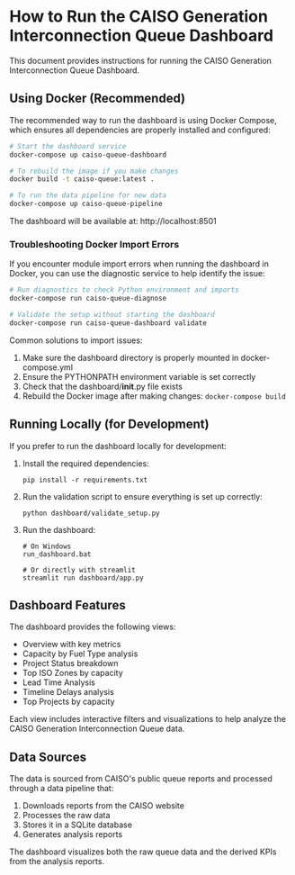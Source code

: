 # How to Run the CAISO Generation Interconnection Queue Dashboard

This document provides instructions for running the CAISO Generation Interconnection Queue Dashboard.

## Using Docker (Recommended)

The recommended way to run the dashboard is using Docker Compose, which ensures all dependencies are properly installed and configured:

```bash
# Start the dashboard service
docker-compose up caiso-queue-dashboard

# To rebuild the image if you make changes
docker build -t caiso-queue:latest .

# To run the data pipeline for new data
docker-compose up caiso-queue-pipeline
```

The dashboard will be available at: http://localhost:8501

### Troubleshooting Docker Import Errors

If you encounter module import errors when running the dashboard in Docker, you can use the diagnostic service to help identify the issue:

```bash
# Run diagnostics to check Python environment and imports
docker-compose run caiso-queue-diagnose

# Validate the setup without starting the dashboard
docker-compose run caiso-queue-dashboard validate
```

Common solutions to import issues:

1. Make sure the dashboard directory is properly mounted in docker-compose.yml
2. Ensure the PYTHONPATH environment variable is set correctly
3. Check that the dashboard/__init__.py file exists
4. Rebuild the Docker image after making changes: `docker-compose build`

## Running Locally (for Development)

If you prefer to run the dashboard locally for development:

1. Install the required dependencies:
   ```
   pip install -r requirements.txt
   ```

2. Run the validation script to ensure everything is set up correctly:
   ```
   python dashboard/validate_setup.py
   ```

3. Run the dashboard:
   ```
   # On Windows
   run_dashboard.bat
   
   # Or directly with streamlit
   streamlit run dashboard/app.py
   ```

## Dashboard Features

The dashboard provides the following views:

- Overview with key metrics
- Capacity by Fuel Type analysis
- Project Status breakdown 
- Top ISO Zones by capacity
- Lead Time Analysis
- Timeline Delays analysis
- Top Projects by capacity

Each view includes interactive filters and visualizations to help analyze the CAISO Generation Interconnection Queue data.

## Data Sources

The data is sourced from CAISO's public queue reports and processed through a data pipeline that:

1. Downloads reports from the CAISO website
2. Processes the raw data 
3. Stores it in a SQLite database
4. Generates analysis reports

The dashboard visualizes both the raw queue data and the derived KPIs from the analysis reports.
